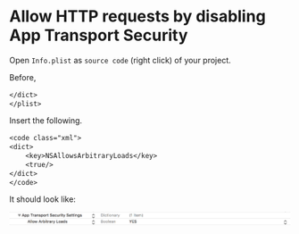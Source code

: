 # Allow HTTP requests by disabling App Transport Security

Open `Info.plist` as `source code` (right click) of your project.

Before,

```
</dict>
</plist>
```

Insert the following.

```
<code class="xml">
<dict>
    <key>NSAllowsArbitraryLoads</key>
    <true/>
</dict>
</code>
```

It should look like:

![](AppTransportSecurity.png)